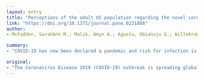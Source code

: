 ```yaml
---
layout: entry
title: "Perceptions of the adult US population regarding the novel coronavirus outbreak"
link: "https://doi.org/10.1371/journal.pone.0231808"
author:
- McFadden, SarahAnn M.; Malik, Amyn A.; Aguolu, Obianuju G.; Willebrand, Kathryn S.; Omer, Saad B.

summary:
- "COVID-19 has now been declared a pandemic and risk for infection is currently high. At the time of survey administration the risk of infection in the US was low. It is important to understand the public perception of risk and trust in sources of information to better inform public health messaging. 69% of the respondents wanted the scientific/public health leadership to lead the US response. The majority of respondents were in favor of strict infection prevention policies to control the outbreak."

original:
- "The Coronavirus Disease 2019 (COVID-19) outbreak is spreading globally. Although COVID-19 has now been declared a pandemic and risk for infection in the United States (US) is currently high, at the time of survey administration the risk of infection in the US was low. It is important to understand the public perception of risk and trust in sources of information to better inform public health messaging. In this study, we surveyed the adult US population to understand their risk perceptions about the COVID-19 outbreak. We used an online platform to survey 718 adults in the US in early February 2020 using a questionnaire that we developed. Our sample was fairly similar to the general adult US population in terms of age, gender, race, ethnicity and education. We found that 69% of the respondents wanted the scientific/public health leadership (either the CDC Director or NIH Director) to lead the US response to COVID-19 outbreak as compared to 14% who wanted the political leadership (either the president or Congress) to lead the response. Risk perception was low (median score of 5 out of 10) with the respondents trusting health professionals and health officials for information on COVID-19. The majority of respondents were in favor of strict infection prevention policies to control the outbreak. Given our results, the public health/scientific leadership should be at the forefront of the COVID-19 response to promote trust."
---
```



